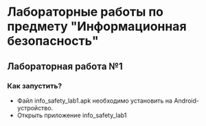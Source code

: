 # Лабораторные работы по предмету "Информационная безопасность"

## Лабораторная работа №1
### Как запустить?

- Файл info_safety_lab1.apk необходимо установить на Android-устройство.
- Открыть приложение info_safety_lab1
